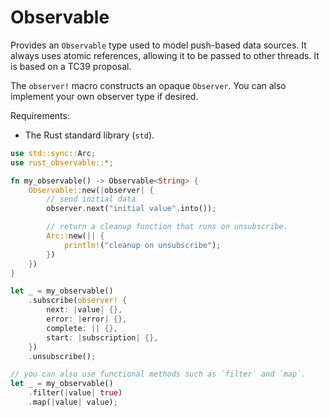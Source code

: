 # Observable

Provides an `Observable` type used to model push-based data sources. It always uses atomic references, allowing it to be passed to other threads. It is based on a TC39 proposal.

The `observer!` macro constructs an opaque `Observer`. You can also implement your own observer type if desired.

Requirements:

- The Rust standard library (`std`).

```rust
use std::sync::Arc;
use rust_observable::*;

fn my_observable() -> Observable<String> {
    Observable::new(|observer| {
        // send initial data
        observer.next("initial value".into());

        // return a cleanup function that runs on unsubscribe.
        Arc::new(|| {
            println!("cleanup on unsubscribe");
        })
    })
}

let _ = my_observable()
    .subscribe(observer! {
        next: |value| {},
        error: |error| {},
        complete: || {},
        start: |subscription| {},
    })
    .unsubscribe();

// you can also use functional methods such as `filter` and `map`.
let _ = my_observable()
    .filter(|value| true)
    .map(|value| value);
```